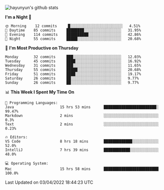 
![hayunyun's github stats](https://github-readme-stats.vercel.app/api?username=hayunyun&show_icons=true)


<!--START_SECTION:waka-->
**I'm a Night 🦉** 

```text
🌞 Morning    12 commits     █░░░░░░░░░░░░░░░░░░░░░░░░   4.51% 
🌆 Daytime    85 commits     ████████░░░░░░░░░░░░░░░░░   31.95% 
🌃 Evening    114 commits    ██████████░░░░░░░░░░░░░░░   42.86% 
🌙 Night      55 commits     █████░░░░░░░░░░░░░░░░░░░░   20.68%

```
📅 **I'm Most Productive on Thursday** 

```text
Monday       32 commits     ███░░░░░░░░░░░░░░░░░░░░░░   12.03% 
Tuesday      45 commits     ████░░░░░░░░░░░░░░░░░░░░░   16.92% 
Wednesday    31 commits     ███░░░░░░░░░░░░░░░░░░░░░░   11.65% 
Thursday     55 commits     █████░░░░░░░░░░░░░░░░░░░░   20.68% 
Friday       51 commits     ████░░░░░░░░░░░░░░░░░░░░░   19.17% 
Saturday     26 commits     ██░░░░░░░░░░░░░░░░░░░░░░░   9.77% 
Sunday       26 commits     ██░░░░░░░░░░░░░░░░░░░░░░░   9.77%

```


📊 **This Week I Spent My Time On** 

```text
💬 Programming Languages: 
Java                     15 hrs 53 mins      ████████████████████████░   99.47% 
Markdown                 2 mins              ░░░░░░░░░░░░░░░░░░░░░░░░░   0.3% 
Text                     2 mins              ░░░░░░░░░░░░░░░░░░░░░░░░░   0.23%

🔥 Editors: 
VS Code                  8 hrs 18 mins       █████████████░░░░░░░░░░░░   52.0% 
IntelliJ                 7 hrs 39 mins       ████████████░░░░░░░░░░░░░   48.0%

💻 Operating System: 
Mac                      15 hrs 58 mins      █████████████████████████   100.0%

```


 Last Updated on 03/04/2022 18:44:23 UTC
<!--END_SECTION:waka-->

<!--
**hayunyun/hayunyun** is a ✨ _special_ ✨ repository because its `README.md` (this file) appears on your GitHub profile.

Here are some ideas to get you started:

- 🔭 I’m currently working on ...
- 🌱 I’m currently learning ...
- 👯 I’m looking to collaborate on ...
- 🤔 I’m looking for help with ...
- 💬 Ask me about ...
- 📫 How to reach me: ...
- 😄 Pronouns: ...
- ⚡ Fun fact: ...
-->

